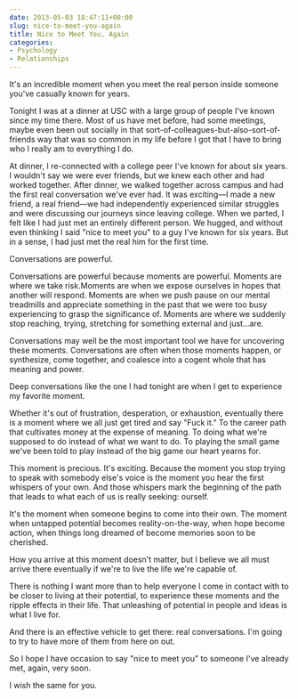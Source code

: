 ```yaml
---
date: 2013-05-03 18:47:11+00:00
slug: nice-to-meet-you-again
title: Nice to Meet You, Again
categories:
- Psychology
- Relationships
---
```

It's an incredible moment when you meet the real person inside someone you've casually known for years.

Tonight I was at a dinner at USC with a large group of people I've known since my time there. Most of us have met before, had some meetings, maybe even been out socially in that sort-of-colleagues-but-also-sort-of-friends way that was so common in my life before I got that I have to bring who I really am to everything I do.

At dinner, I re-connected with a college peer I've known for about six years. I wouldn't say we were ever friends, but we knew each other and had worked together. After dinner, we walked together across campus and had the first real conversation we've ever had. It was exciting—I made a new friend, a real friend—we had independently experienced similar struggles and were discussing our journeys since leaving college. When we parted, I felt like I had just met an entirely different person. We hugged, and without even thinking I said "nice to meet you" to a guy I've known for six years. But in a sense, I had just met the real him for the first time.

Conversations are powerful.

Conversations are powerful because moments are powerful. Moments are where we take risk.<!-- more -->Moments are when we expose ourselves in hopes that another will respond. Moments are when we push pause on our mental treadmills and appreciate something in the past that we were too busy experiencing to grasp the significance of. Moments are where we suddenly stop reaching, trying, stretching for something external and just...are.

Conversations may well be the most important tool we have for uncovering these moments. Conversations are often when those moments happen, or synthesize, come together, and coalesce into a cogent whole that has meaning and power.

Deep conversations like the one I had tonight are when I get to experience my favorite moment.

Whether it's out of frustration, desperation, or exhaustion, eventually there is a moment where we all just get tired and say "Fuck it." To the career path that cultivates money at the expense of meaning. To doing what we're supposed to do instead of what we want to do. To playing the small game we've been told to play instead of the big game our heart yearns for.

This moment is precious. It's exciting. Because the moment you stop trying to speak with somebody else's voice is the moment you hear the first whispers of your own. And those whispers mark the beginning of the path that leads to what each of us is really seeking: ourself.

It's the moment when someone begins to come into their own. The moment when untapped potential becomes reality-on-the-way, when hope become action, when things long dreamed of become memories soon to be cherished.

How you arrive at this moment doesn't matter, but I believe we all must arrive there eventually if we're to live the life we're capable of.

There is nothing I want more than to help everyone I come in contact with to be closer to living at their potential, to experience these moments and the ripple effects in their life. That unleashing of potential in people and ideas is what I live for.

And there is an effective vehicle to get there: real conversations. I'm going to try to have more of them from here on out.

So I hope I have occasion to say "nice to meet you" to someone I've already met, again, very soon.

I wish the same for you.